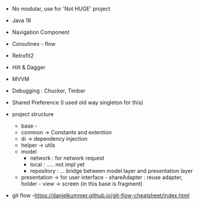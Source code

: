 - No modular, use for 'Not HUGE' project
- Java 18
- Navigation Component
- Coroutines - flow
- Retrofit2 
- Hilt & Dagger
- MVVM
- Debugging : Chucker, Timber
- Shared Preference (I used old way singleton for this)
- project structure
    -  base -
    -  common -> Constants and extention
    -  di -> dependency injection 
    -  helper -> utils
    -  model
       - network : for network request
       - local : ..... not impl yet
       - repository : ... bridge between model layer and presentation layer
    -  presentation -> for user interface
            - shareAdapter : reuse adapter, holder
            - view -> screen (in this base is fragment)

- git flow
  -https://danielkummer.github.io/git-flow-cheatsheet/index.html